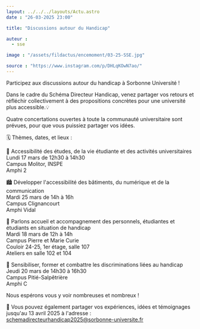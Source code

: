 ```yaml
---
layout: ../../../layouts/Actu.astro
date : "26-03-2025 23:00"

title: "Discussions autour du Handicap"

auteur :
  - sse

image : "/assets/fildactus/encemoment/03-25-SSE.jpg"

source : "https://www.instagram.com/p/DHLqKOwN7ao/"
---
```


Participez aux discussions autour du handicap à Sorbonne Université !

Dans le cadre du Schéma Directeur Handicap, venez partager vos retours et réfléchir collectivement à des propositions concrètes pour une université plus accessible.💡

Quatre concertations ouvertes à toute la communauté universitaire sont prévues, pour que vous puissiez partager vos idées.

🗓️ Thèmes, dates, et lieux :

📝 Accessibilité des études, de la vie étudiante et des activités universitaires  
Lundi 17 mars de 12h30 à 14h30  
Campus Molitor, INSPE  
Amphi 2

🏙️ Développer l'accessibilité des bâtiments, du numérique et de la communication  
Mardi 25 mars de 14h à 16h  
Campus Clignancourt  
Amphi Vidal

👥 Parlons accueil et accompagnement des personnels, étudiantes et étudiants en situation de handicap  
Mardi 18 mars de 12h à 14h  
Campus Pierre et Marie Curie  
Couloir 24-25, 1er étage, salle 107  
Ateliers en salle 102 et 104

📣 Sensibiliser, former et combattre les discriminations liées au handicap  
Jeudi 20 mars de 14h30 à 16h30  
Campus Pitié-Salpêtrière  
Amphi C

Nous espérons vous y voir nombreuses et nombreux !

📧 Vous pouvez également partager vos expériences, idées et témoignages jusqu'au 13 avril 2025 à l'adresse : schemadirecteurhandicap2025@sorbonne-universite.fr